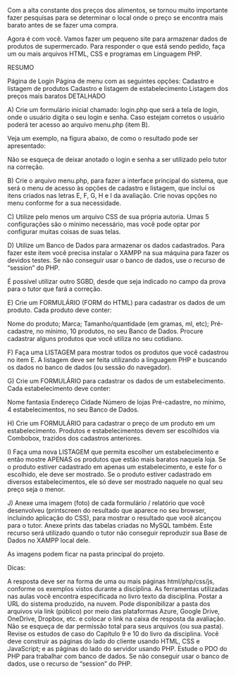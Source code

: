 Com a alta constante dos preços dos alimentos, se tornou muito importante fazer pesquisas para se determinar o local onde o preço se encontra mais barato antes de se fazer uma compra.

Agora é com você. Vamos fazer um pequeno site para armazenar dados de produtos de supermercado. Para responder o que está sendo pedido, faça um ou mais arquivos HTML, CSS e programas em Linguagem PHP.

RESUMO

Página de Login
Página de menu com as seguintes opções:
Cadastro e listagem de produtos
Cadastro e listagem de estabelecimento
Listagem dos preços mais baratos
DETALHADO

A) Crie um formulário inicial chamado: login.php que será a tela de login, onde o usuário digita o seu login e senha. Caso estejam corretos o usuário poderá ter acesso ao arquivo menu.php (item B).

Veja um exemplo, na figura abaixo, de como o resultado pode ser apresentado:

 

Não se esqueça de deixar anotado o login e senha a ser utilizado pelo tutor na correção.

B) Crie o arquivo menu.php, para fazer a interface principal do sistema, que será o menu de acesso às opções de cadastro e listagem, que inclui os itens criados nas letras E, F, G, H e I da avaliação. Crie novas opções no menu conforme for a sua necessidade.

C) Utilize pelo menos um arquivo CSS de sua própria autoria. Umas 5 configurações são o mínimo necessário, mas você pode optar por configurar muitas coisas de suas telas.

D) Utilize um Banco de Dados para armazenar os dados cadastrados. Para fazer este item você precisa instalar o XAMPP na sua máquina para fazer os devidos testes. Se não conseguir usar o banco de dados, use o recurso de “session” do PHP.

É possível utilizar outro SGBD, desde que seja indicado no campo da prova para o tutor que fará a correção.

E) Crie um FORMULÁRIO (FORM do HTML) para cadastrar os dados de um produto. Cada produto deve conter:

Nome do produto;
Marca;
Tamanho/quantidade (em gramas, ml, etc);
Pré-cadastre, no mínimo, 10 produtos, no seu Banco de Dados. Procure cadastrar alguns produtos que você utiliza no seu cotidiano.

F) Faça uma LISTAGEM para mostrar todos os produtos que você cadastrou no item E. A listagem deve ser feita utilizando a linguagem PHP e buscando os dados no banco de dados (ou sessão do navegador).

G) Crie um FORMULÁRIO para cadastrar os dados de um estabelecimento. Cada estabelecimento deve conter:

Nome fantasia
Endereço
Cidade
Número de lojas
Pré-cadastre, no mínimo, 4 estabelecimentos, no seu Banco de Dados.

H) Crie um FORMULÁRIO para cadastrar o preço de um produto em um estabelecimento. Produtos e estabelecimentos devem ser escolhidos via Combobox, trazidos dos cadastros anteriores.

I) Faça uma nova LISTAGEM que permita escolher um estabelecimento e então mostre APENAS os produtos que estão mais baratos naquela loja. Se o produto estiver cadastrado em apenas um estabelecimento, e este for o escolhido, ele deve ser mostrado. Se o produto estiver cadastrado em diversos estabelecimentos, ele só deve ser mostrado naquele no qual seu preço seja o menor.

J) Anexe uma imagem (foto) de cada formulário / relatório que você desenvolveu (printscreen do resultado que aparece no seu browser, incluindo aplicação do CSS), para mostrar o resultado que você alcançou para o tutor. Anexe prints das tabelas criadas no MySQL também. Este recurso será utilizado quando o tutor não conseguir reproduzir sua Base de Dados no XAMPP local dele.

As imagens podem ficar na pasta principal do projeto.

Dicas:

A resposta deve ser na forma de uma ou mais páginas html/php/css/js, conforme os exemplos vistos durante a disciplina.
As ferramentas utilizadas nas aulas você encontra especificada no livro texto da disciplina.
Postar a URL do sistema produzido, na nuvem. Pode disponibilizar a pasta dos arquivos via link (público) por meio das plataformas Azure, Google Drive, OneDrive, Dropbox, etc. e colocar o link na caixa de resposta da avaliação. Não se esqueça de dar permissão total para seus arquivos (ou sua pasta).
Revise os estudos de caso do Capítulo 9 e 10 do livro da disciplina.
Você deve construir as páginas do lado do cliente usando HTML, CSS e JavaScript; e as páginas do lado do servidor usando PHP.
Estude o PDO do PHP para trabalhar com banco de dados. Se não conseguir usar o banco de dados, use o recurso de “session” do PHP.
